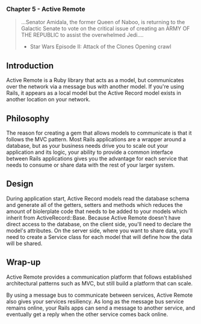 ### Chapter 5 - Active Remote

> ...Senator Amidala, the former Queen of Naboo, is returning to the Galactic Senate to vote on the critical issue of creating an ARMY OF THE REPUBLIC to assist the overwhelmed Jedi....
> - Star Wars Episode II: Attack of the Clones Opening crawl

## Introduction

Active Remote is a Ruby library that acts as a model, but communicates over the network via a message bus with another model. If you're using Rails, it appears as a local model but the Active Record model exists in another location on your network.

## Philosophy

The reason for creating a gem that allows models to communicate is that it follows the MVC pattern. Most Rails applications are a wrapper around a database, but as your business needs drive you to scale out your application and its logic, your ability to provide a common interface between Rails applications gives you the advantage for each service that needs to consume or share data with the rest of your larger system.

## Design

During application start, Active Record models read the database schema and generate all of the getters, setters and methods which reduces the amount of biolerplate code that needs to be added to your models which inherit from ActiveRecord::Base. Because Active Remote doesn't have direct access to the database, on the client side, you'll need to declare the model's attributes. On the server side, where you want to share data, you'll need to create a Service class for each model that will define how the data will be shared.

## Wrap-up

Active Remote provides a communication platform that follows established architectural patterns such as MVC, but still build a platform that can scale.

By using a message bus to communicate between services, Active Remote also gives your services resiliency. As long as the message bus service remains online, your Rails apps can send a message to another service, and eventually get a reply when the other service comes back online.
